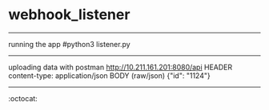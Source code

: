 # webhook_listener

---
running the app
#python3 listener.py

---
uploading data with postman
http://10.211.161.201:8080/api
HEADER
content-type: application/json
BODY (raw/json)
{"id": "1124"}

---

:octocat:
